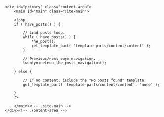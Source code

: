 
<?php
/**
 * The main template file
 *
 * This is the most generic template file in a WordPress theme
 * and one of the two required files for a theme (the other being style.css).
 * It is used to display a page when nothing more specific matches a query.
 * E.g., it puts together the home page when no home.php file exists.
 *
 * @link https://developer.wordpress.org/themes/basics/template-hierarchy/
 *
 * @package WordPress
 * @subpackage Twenty_Nineteen
 * @since Twenty Nineteen 1.0
 */

get_header();
?>

	<div id="primary" class="content-area">
		<main id="main" class="site-main">

		<?php
		if ( have_posts() ) {

			// Load posts loop.
			while ( have_posts() ) {
				the_post();
				get_template_part( 'template-parts/content/content' );
			}

			// Previous/next page navigation.
			twentynineteen_the_posts_navigation();

		} else {

			// If no content, include the "No posts found" template.
			get_template_part( 'template-parts/content/content', 'none' );

		}
		?>

		</main><!-- .site-main -->
	</div><!-- .content-area -->

<?php
get_footer();

